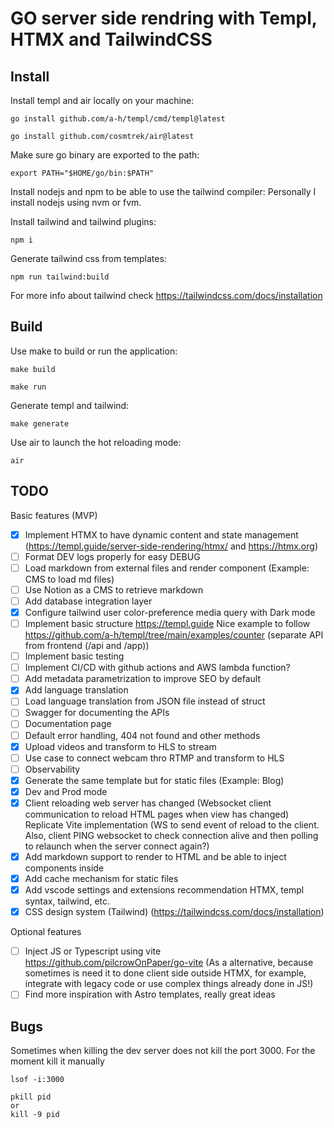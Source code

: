 # GO server side rendring with Templ, HTMX and TailwindCSS

## Install

Install templ and air locally on your machine:

```shell
go install github.com/a-h/templ/cmd/templ@latest
```

```shell
go install github.com/cosmtrek/air@latest
```

Make sure go binary are exported to the path:

```shell
export PATH="$HOME/go/bin:$PATH"
```

Install nodejs and npm to be able to use the tailwind compiler:
Personally I install nodejs using nvm or fvm.

Install tailwind and tailwind plugins:

```shell
npm i
```

Generate tailwind css from templates:

```shell
npm run tailwind:build
```

For more info about tailwind check https://tailwindcss.com/docs/installation

## Build

Use make to build or run the application:

```shell
make build
```

```shell
make run
```

Generate templ and tailwind:

```shell
make generate
```

Use air to launch the hot reloading mode:

```shell
air
```

## TODO

Basic features (MVP)

- [x] Implement HTMX to have dynamic content and state management (https://templ.guide/server-side-rendering/htmx/ and https://htmx.org)
- [ ] Format DEV logs properly for easy DEBUG
- [ ] Load markdown from external files and render component (Example: CMS to load md files)
- [ ] Use Notion as a CMS to retrieve markdown
- [ ] Add database integration layer
- [x] Configure tailwind user color-preference media query with Dark mode
- [ ] Implement basic structure https://templ.guide Nice example to follow https://github.com/a-h/templ/tree/main/examples/counter (separate API from frontend (/api and /app))
- [ ] Implement basic testing
- [ ] Implement CI/CD with github actions and AWS lambda function?
- [ ] Add metadata parametrization to improve SEO by default
- [x] Add language translation
- [ ] Load language translation from JSON file instead of struct
- [ ] Swagger for documenting the APIs
- [ ] Documentation page
- [ ] Default error handling, 404 not found and other methods
- [x] Upload videos and transform to HLS to stream
- [ ] Use case to connect webcam thro RTMP and transform to HLS
- [ ] Observability
- [x] Generate the same template but for static files (Example: Blog)
- [x] Dev and Prod mode
- [x] Client reloading web server has changed (Websocket client communication to reload HTML pages when view has changed) Replicate Vite implementation (WS to send event of reload to the client. Also, client PING websocket to check connection alive and then polling to relaunch when the server connect again?)
- [x] Add markdown support to render to HTML and be able to inject components inside
- [x] Add cache mechanism for static files
- [x] Add vscode settings and extensions recommendation HTMX, templ syntax, tailwind, etc.
- [x] CSS design system (Tailwind) (https://tailwindcss.com/docs/installation)

Optional features

- [ ] Inject JS or Typescript using vite https://github.com/pilcrowOnPaper/go-vite (As a alternative, because sometimes is need it to done client side outside HTMX, for example, integrate with legacy code or use complex things already done in JS!)
- [ ] Find more inspiration with Astro templates, really great ideas

## Bugs

Sometimes when killing the dev server does not kill the port 3000. For the moment kill it manually

```shell
lsof -i:3000

pkill pid
or
kill -9 pid
```

